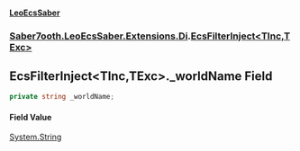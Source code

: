 #### [LeoEcsSaber](index.md 'index')
### [Saber7ooth.LeoEcsSaber.Extensions.Di](Saber7ooth.LeoEcsSaber.Extensions.Di.md 'Saber7ooth.LeoEcsSaber.Extensions.Di').[EcsFilterInject&lt;TInc,TExc&gt;](EcsFilterInject_TInc,TExc_.md 'Saber7ooth.LeoEcsSaber.Extensions.Di.EcsFilterInject<TInc,TExc>')

## EcsFilterInject<TInc,TExc>._worldName Field

```csharp
private string _worldName;
```

#### Field Value
[System.String](https://docs.microsoft.com/en-us/dotnet/api/System.String 'System.String')